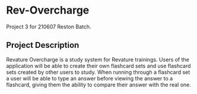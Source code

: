 # Rev-Overcharge
Project 3 for 210607 Reston Batch.

## Project Description
Revature Overcharge is a study system for Revature trainings. Users of the application will be able to create their own flashcard sets and use flashcard sets created by other users to study. When running through a flashcard set a user will be able to type an answer before viewing the answer to a flashcard, giving them the ability to compare their answer with the real one.
